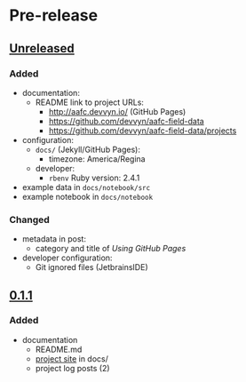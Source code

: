 # Pre-release

## [Unreleased]

### Added

- documentation:
    - README link to project URLs:
        - http://aafc.devvyn.io/ (GitHub Pages)
        - https://github.com/devvyn/aafc-field-data
        - https://github.com/devvyn/aafc-field-data/projects
- configuration:
    - `docs/` (Jekyll/GitHub Pages):
        - timezone: America/Regina
    - developer:
        - `rbenv` Ruby version: 2.4.1
- example data in `docs/notebook/src`
- example notebook in `docs/notebook`

### Changed

- metadata in post:
    - category and title of _Using GitHub Pages_
- developer configuration:
    - Git ignored files (JetbrainsIDE)

## [0.1.1]

### Added

- documentation
  - README.md
  - [project site] in docs/
  - project log posts (2)

[Unreleased]: https://github.com/devvyn/aafc-field-data/compare/v0.1.1...master
[0.1.1]: https://github.com/devvyn/aafc-field-data/tree/v0.1.1
[project site]: http://aafc.devvyn.io/
